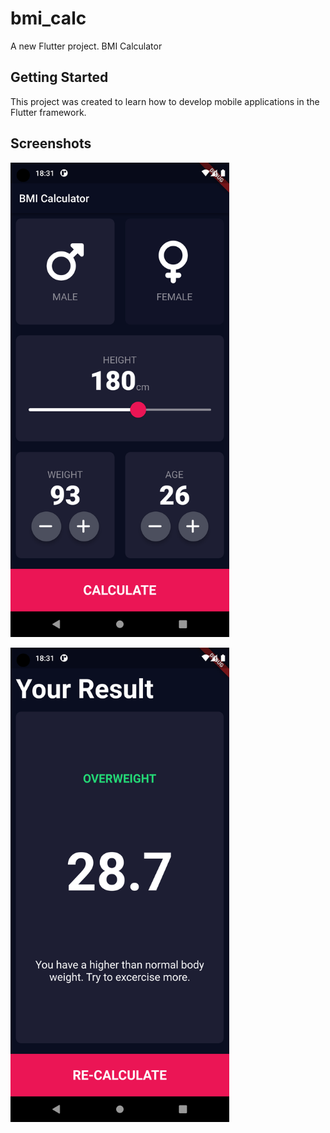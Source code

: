 # bmi_calc

A new Flutter project. BMI Calculator

## Getting Started

This project was created to learn how to develop mobile applications in the Flutter framework.

## Screenshots

<!-- ![image](https://github.com/lukiszp/app_weather/blob/main/weather_app.png?raw=true) -->
  <p align="left">
  <img src="https://github.com/lukiszp/bmi_calc/blob/main/screen1.png?raw=true" width="350" title="bmi_calc_screen1">
  <!-- <img src="your_relative_path_here_number_2_large_name" width="350" alt="accessibility text"> -->
</p>

<!-- ![image](https://github.com/lukiszp/app_weather/blob/main/weather_app.png?raw=true) -->
  <p align="left">
  <img src="https://github.com/lukiszp/bmi_calc/blob/main/screen2.png?raw=true" width="350" title="bmi_calc_screen2">
  <!-- <img src="your_relative_path_here_number_2_large_name" width="350" alt="accessibility text"> -->
</p>